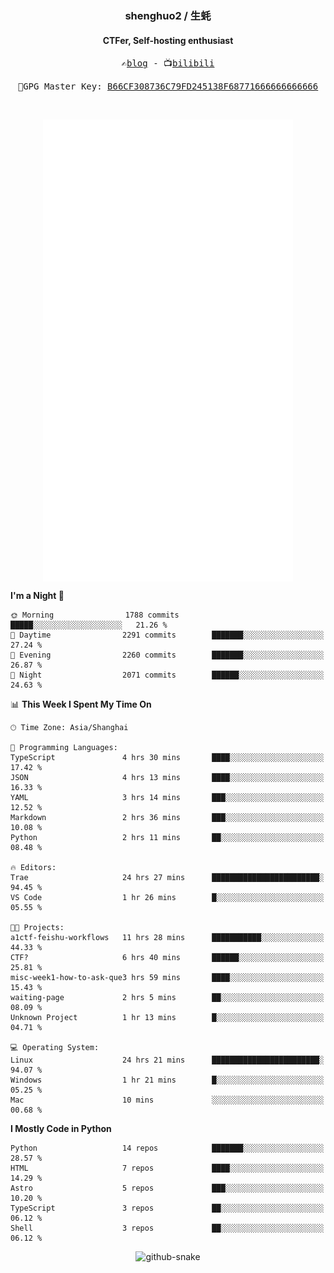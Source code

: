 <h3 align="center"> shenghuo2 / 生蚝 </h3>
<h4 align="center" >CTFer, Self-hosting enthusiast</h3>


<p align="center">
  <samp>
    ✍️<a href="https://blog.shenghuo2.top/">blog</a> -
    📺<a href="https://space.bilibili.com/85894935">bilibili</a>
  </samp>
</p>
<p align="center">
  <samp>
     🔐GPG Master Key: <a align="center" href="https://github.com/shenghuo2.gpg">B66CF308736C79FD245138F68771666666666666</a>
  </samp>
</p>
<br>
<p align="center">
  <a href="https://github.com/shenghuo2">
    <img width="400" align="top" src="https://github.com/shenghuo2/shenghuo2/blob/main/metrics.left.svg" />
  </a>
  <a href="https://github.com/shenghuo2">
    <img width="400" align="top" src="https://github.com/shenghuo2/shenghuo2/blob/main/metrics.right.svg" />
  </a>
</p>


<!--START_SECTION:waka-->
**I'm a Night 🦉** 

```text
🌞 Morning                1788 commits        █████░░░░░░░░░░░░░░░░░░░░   21.26 % 
🌆 Daytime                2291 commits        ███████░░░░░░░░░░░░░░░░░░   27.24 % 
🌃 Evening                2260 commits        ███████░░░░░░░░░░░░░░░░░░   26.87 % 
🌙 Night                  2071 commits        ██████░░░░░░░░░░░░░░░░░░░   24.63 % 
```


📊 **This Week I Spent My Time On** 

```text
🕑︎ Time Zone: Asia/Shanghai

💬 Programming Languages: 
TypeScript               4 hrs 30 mins       ████░░░░░░░░░░░░░░░░░░░░░   17.42 % 
JSON                     4 hrs 13 mins       ████░░░░░░░░░░░░░░░░░░░░░   16.33 % 
YAML                     3 hrs 14 mins       ███░░░░░░░░░░░░░░░░░░░░░░   12.52 % 
Markdown                 2 hrs 36 mins       ███░░░░░░░░░░░░░░░░░░░░░░   10.08 % 
Python                   2 hrs 11 mins       ██░░░░░░░░░░░░░░░░░░░░░░░   08.48 % 

🔥 Editors: 
Trae                     24 hrs 27 mins      ████████████████████████░   94.45 % 
VS Code                  1 hr 26 mins        █░░░░░░░░░░░░░░░░░░░░░░░░   05.55 % 

🐱‍💻 Projects: 
a1ctf-feishu-workflows   11 hrs 28 mins      ███████████░░░░░░░░░░░░░░   44.33 % 
CTF?                     6 hrs 40 mins       ██████░░░░░░░░░░░░░░░░░░░   25.81 % 
misc-week1-how-to-ask-que3 hrs 59 mins       ████░░░░░░░░░░░░░░░░░░░░░   15.43 % 
waiting-page             2 hrs 5 mins        ██░░░░░░░░░░░░░░░░░░░░░░░   08.09 % 
Unknown Project          1 hr 13 mins        █░░░░░░░░░░░░░░░░░░░░░░░░   04.71 % 

💻 Operating System: 
Linux                    24 hrs 21 mins      ████████████████████████░   94.07 % 
Windows                  1 hr 21 mins        █░░░░░░░░░░░░░░░░░░░░░░░░   05.25 % 
Mac                      10 mins             ░░░░░░░░░░░░░░░░░░░░░░░░░   00.68 % 
```

**I Mostly Code in Python** 

```text
Python                   14 repos            ███████░░░░░░░░░░░░░░░░░░   28.57 % 
HTML                     7 repos             ████░░░░░░░░░░░░░░░░░░░░░   14.29 % 
Astro                    5 repos             ███░░░░░░░░░░░░░░░░░░░░░░   10.20 % 
TypeScript               3 repos             ██░░░░░░░░░░░░░░░░░░░░░░░   06.12 % 
Shell                    3 repos             ██░░░░░░░░░░░░░░░░░░░░░░░   06.12 % 
```




<!--END_SECTION:waka-->


<div align="center">
  <picture>
    <source media="(prefers-color-scheme: dark)" srcset="https://gist.githubusercontent.com/shenghuo2/bfce20b14ab0484cef03bae6e60e0b3a/raw/github-snake-dark.svg" />
    <source media="(prefers-color-scheme: light)" srcset="https://gist.githubusercontent.com/shenghuo2/bfce20b14ab0484cef03bae6e60e0b3a/raw/github-snake.svg" />
    <img alt="github-snake" src="https://gist.githubusercontent.com/shenghuo2/bfce20b14ab0484cef03bae6e60e0b3a/raw/github-snake.svg" />
  </picture>
</div>

<!--
**shenghuo2/shenghuo2** is a ✨ _special_ ✨ repository because its `README.md` (this file) appears on your GitHub profile.

Here are some ideas to get you started:

- 🔭 I’m currently working on ...
- 🌱 I’m currently learning ...
- 👯 I’m looking to collaborate on ...
- 🤔 I’m looking for help with ...
- 💬 Ask me about ...
- 📫 How to reach me: ...
- 😄 Pronouns: ...
- ⚡ Fun fact: ...
-->
